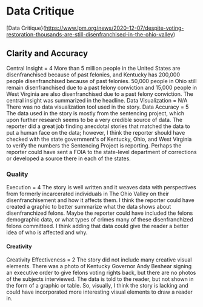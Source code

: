 # Data Critique
[Data Critique}(https://www.lpm.org/news/2020-12-07/despite-voting-restoration-thousands-are-still-disenfranchised-in-the-ohio-valley)
## Clarity and Accuracy
Central Insight = 4
More than 5 million people in the United States are disenfranchised because of past felonies, and Kentucky has 200,000 people disenfranchised because of past felonies. 50,000 people in Ohio still remain disenfranchised due to a past felony conviction and 15,000 people in West Virginia are also disenfranchised due to a past felony conviction. The central insight was summarized in the headline.
Data Visualization = N/A
There was no data visualization tool used in the story.
Data Accuracy = 5
The data used in the story is mostly from the sentencing project, which upon further research seems to be a very credible source of data. The reporter did a great job finding anecdotal stories that matched the data to put a human face on the data; however, I think the reporter should have checked with the state government's of Kentucky, Ohio, and West Virginia to verify the numbers the Sentencing Project is reporting. Perhaps the reporter could have sent a FOIA to the state-level department of corrections or developed a source there in each of the states.
### Quality
Execution = 4
The story is well written and it weaves data with perspectives from formerly incarcerated individuals in The Ohio Valley on their disenfranchisement and how it affects them. I think the reporter could have created a graphic to better summarize what the data shows about disenfranchized felons. Maybe the reporter could have included the felons demographic data, or what types of crimes many of these disenfranchized felons committeed. I think adding that data could give the reader a better idea of who is affected and why.
#### Creativity
Creativity Effectiveness = 2
The story did not include many creative visual elements. There was a photo of Kentucky Governor Andy Beshear signing an executive order to give felons voting rights back, but there are no photos of the subjects interviewed. The data is told to the reader, but not shown in the form of a graphic or table. So, visually, I think the story is lacking and could have incorporated more interesting visual elements to draw a reader in.

